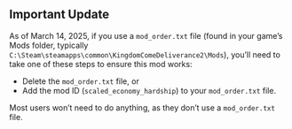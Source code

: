 ## Important Update

As of March 14, 2025, if you use a `mod_order.txt` file (found in your game’s Mods folder, typically `C:\Steam\steamapps\common\KingdomComeDeliverance2\Mods`), you’ll need to take one of these steps to ensure this mod works:
- Delete the `mod_order.txt` file, or
- Add the mod ID (`scaled_economy_hardship`) to your `mod_order.txt` file.

Most users won’t need to do anything, as they don’t use a `mod_order.txt` file.   

